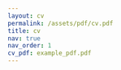 ```yaml
---
layout: cv
permalink: /assets/pdf/cv.pdf
title: cv
nav: true
nav_order: 1
cv_pdf: example_pdf.pdf
---
```


